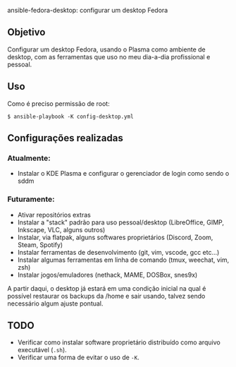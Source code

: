 ansible-fedora-desktop: configurar um desktop Fedora 

## Objetivo
Configurar um desktop Fedora, usando o Plasma como ambiente de desktop, com as ferramentas que uso no meu dia-a-dia profissional e pessoal. 

## Uso
Como é preciso permissão de root: 

    $ ansible-playbook -K config-desktop.yml

## Configurações realizadas
### Atualmente:
* Instalar o KDE Plasma e configurar o gerenciador de login como sendo o sddm

### Futuramente:
* Ativar repositórios extras
* Instalar a "stack" padrão para uso pessoal/desktop (LibreOffice, GIMP, Inkscape, VLC, alguns outros)
* Instalar, via flatpak, alguns softwares proprietários (Discord, Zoom, Steam, Spotify)
* Instalar ferramentas de desenvolvimento (git, vim, vscode, gcc etc...)
* Instalar algumas ferramentas em linha de comando (tmux, weechat, vim, zsh)
* Instalar jogos/emuladores (nethack, MAME, DOSBox, snes9x)

A partir daqui, o desktop já estará em uma condição inicial na qual é possível restaurar os backups da /home e sair usando, talvez sendo necessário algum ajuste pontual.

## TODO
* Verificar como instalar software proprietário distribuído como arquivo executável (`.sh`).
* Verificar uma forma de evitar o uso de `-K`.
